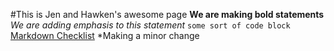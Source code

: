#This is Jen and Hawken's awesome page
**We are making bold statements**
*We are adding emphasis to this statement*
`some sort of code block`
[Markdown Checklist](https://github.com/adam-p/markdown-here/wiki/Markdown-Cheatsheet#links)
*Making a minor change